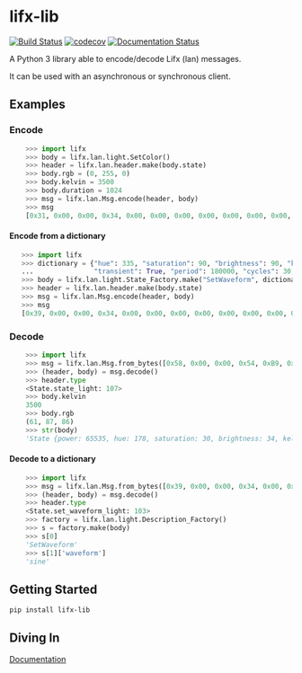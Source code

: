# lifx-lib

[![Build Status](https://travis-ci.com/majamassarini/lifx-lib.svg?branch=master)](https://travis-ci.com/majamassarini/lifx-lib)
[![codecov](https://codecov.io/gh/majamassarini/lifx-lib/branch/master/graph/badge.svg?token=HQ27JK26MT)](https://codecov.io/gh/majamassarini/lifx-lib)
[![Documentation Status](https://readthedocs.com/projects/maja-massarini-lifx-lib/badge/?version=latest&token=82eba0358e38aea5fcc884f3eca6ad7df3384bd95b77a341ef816968ce9b7323)](https://maja-massarini-lifx-lib.readthedocs-hosted.com/en/latest/?badge=latest)

A Python 3 library able to encode/decode Lifx (lan) messages.

It can be used with an asynchronous or synchronous client.

## Examples

###  Encode
```python
    >>> import lifx
    >>> body = lifx.lan.light.SetColor()
    >>> header = lifx.lan.header.make(body.state)
    >>> body.rgb = (0, 255, 0)
    >>> body.kelvin = 3500
    >>> body.duration = 1024
    >>> msg = lifx.lan.Msg.encode(header, body)
    >>> msg
    [0x31, 0x00, 0x00, 0x34, 0x00, 0x00, 0x00, 0x00, 0x00, 0x00, 0x00, 0x00, 0x00, 0x00, 0x00, 0x00, 0x00, 0x00, 0x00, 0x00, 0x00, 0x00, 0x01, 0x00, 0x00, 0x00, 0x00, 0x00, 0x00, 0x00, 0x00, 0x00, 0x66, 0x00, 0x00, 0x00, 0x00, 0x55, 0x55, 0xFF, 0xFF, 0xFF, 0xFE, 0xAC, 0x0D, 0x00, 0x04, 0x00, 0x00]
```

####  Encode from a dictionary
```python
   >>> import lifx
   >>> dictionary = {"hue": 335, "saturation": 90, "brightness": 90, "kelvin": 3500, "duration": 1000,
   ...               "transient": True, "period": 180000, "cycles": 30, "skew_ratio": 0.5, "waveform": "sine"}
   >>> body = lifx.lan.light.State_Factory.make("SetWaveform", dictionary)
   >>> header = lifx.lan.header.make(body.state)
   >>> msg = lifx.lan.Msg.encode(header, body)
   >>> msg
   [0x39, 0x00, 0x00, 0x34, 0x00, 0x00, 0x00, 0x00, 0x00, 0x00, 0x00, 0x00, 0x00, 0x00, 0x00, 0x00, 0x00, 0x00, 0x00, 0x00, 0x00, 0x00, 0x01, 0x00, 0x00, 0x00, 0x00, 0x00, 0x00, 0x00, 0x00, 0x00, 0x67, 0x00, 0x00, 0x00, 0x00, 0x01, 0x38, 0xEE, 0x66, 0xE6, 0x66, 0xE6, 0xAC, 0x0D, 0x20, 0xBF, 0x02, 0x00, 0x00, 0x00, 0xF0, 0x41, 0x00, 0x00, 0x01]
```


### Decode

```python
    >>> import lifx
    >>> msg = lifx.lan.Msg.from_bytes([0x58, 0x00, 0x00, 0x54, 0xB9, 0x71, 0x5D, 0x07, 0xD0, 0x73, 0xD5, 0x12, 0x1A, 0xF1, 0x00, 0x00, 0x4C, 0x49, 0x46, 0x58, 0x56, 0x32, 0x00, 0x4D, 0x18, 0x52, 0x42, 0x1E, 0xB5, 0xFC, 0x82, 0x14, 0x6B, 0x00, 0x00, 0x00, 0x71, 0x7E, 0xCC, 0x4C, 0x09, 0x57, 0xAC, 0x0D, 0x00, 0x00, 0xFF, 0xFF, 0x4C, 0x49, 0x46, 0x58, 0x20, 0x42, 0x75, 0x6C, 0x62, 0x20, 0x31, 0x32, 0x31, 0x61, 0x66, 0x31, 0x00, 0x00, 0x00, 0x00, 0x00, 0x00, 0x00, 0x00, 0x00, 0x00, 0x00, 0x00, 0x00, 0x00, 0x00, 0x00, 0x00, 0x00, 0x00, 0x00, 0x00, 0x00, 0x00, 0x00])
    >>> (header, body) = msg.decode()
    >>> header.type
    <State.state_light: 107>
    >>> body.kelvin
    3500
    >>> body.rgb
    (61, 87, 86)
    >>> str(body)
    'State {power: 65535, hue: 178, saturation: 30, brightness: 34, kelvin: 3500, rgb: (61, 87, 86), label: LIFX Bulb 121af1}'
```

#### Decode to a dictionary

```python
    >>> import lifx
    >>> msg = lifx.lan.Msg.from_bytes([0x39, 0x00, 0x00, 0x34, 0x00, 0x00, 0x00, 0x00, 0x00, 0x00, 0x00, 0x00, 0x00, 0x00, 0x00, 0x00, 0x00, 0x00, 0x00, 0x00, 0x00, 0x00, 0x01, 0x00, 0x00, 0x00, 0x00, 0x00, 0x00, 0x00, 0x00, 0x00, 0x67, 0x00, 0x00, 0x00, 0x00, 0x01, 0x38, 0xEE, 0x66, 0xE6, 0x66, 0xE6, 0xAC, 0x0D, 0x20, 0xBF, 0x02, 0x00, 0x00, 0x00, 0xF0, 0x41, 0x00, 0x00, 0x01])
    >>> (header, body) = msg.decode()
    >>> header.type
    <State.set_waveform_light: 103>
    >>> factory = lifx.lan.light.Description_Factory()
    >>> s = factory.make(body)
    >>> s[0]
    'SetWaveform'
    >>> s[1]['waveform']
    'sine'
```


## Getting Started

```
pip install lifx-lib
```

## Diving In

[Documentation](https://maja-massarini-lifx-lib.readthedocs-hosted.com/en/latest/?)
